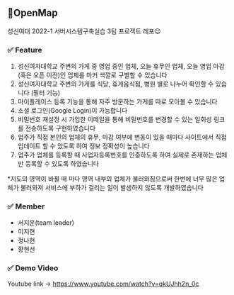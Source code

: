 ## 📍OpenMap
성신여대 2022-1 서버시스템구축실습 3팀 프로젝트 레포😉

### ✅ Feature
1. 성신여자대학교 주변의 가게 중 영업 중인 업체, 오늘 휴무인 업체, 오늘 영업 마감(혹은 오픈 이전)인 업체를 마커 색깔로 구별할 수 있습니다
2. 성신여자대학교 주변의 가게를 식당, 휴게음식점, 병원 별로 나누어 확인할 수 있습니다 (필터 기능)
3. 마이플레이스 등록 기능을 통해 자주 방문하는 가게를 따로 모아볼 수 있습니다
4. 소셜 로그인(Google Login)이 가능합니다
5. 비밀번호 재설정 시 가입한 이메일을 통해 비밀번호를 변경할 수 있는 일회성 링크를 전송하도록 구현하였습니다
6. 업주가 직접 본인의 업체의 휴무, 마감 여부에 변동이 있을 때마다 사이트에서 직접 업데이트 할 수 있도록 하여 정보 정확성이 높습니다
7. 업주가 업체를 등록할 때 사업자등록번호를 인증하도록 하여 실제로 존재하는 업체만 등록할 수 있도록 하였습니다

*지도의 영역이 바뀔 때 마다 영역 내부의 업체가 불러와짐으로써 한번에 너무 많은 업체가 불러와져 서비스에 부하가 걸리는 일이 발생하지 않도록 개발하였습니다

### ✅ Member
- 서지운(team leader)
- 이지현
- 정나현
- 황현선

### ✅ Demo Video
Youtube link -> https://www.youtube.com/watch?v=qkUJhh2n_0c
